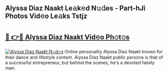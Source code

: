 ## Alyssa Diaz Naakt Le𝚊k𝚎d N𝚞𝚍es - Part-hJi Photos Vid𝚎o Le𝚊ks Tstjz

# <h2><a href="http://fb7x5h.evod.top/?m=Alyssa+Diaz+Naakt">🔗 👉🔴 Alyssa Diaz Naakt Vid𝚎o Ph𝚘t𝚘s</a></h2>

[![Alyssa Diaz Naakt N𝚞d𝚎s](https://i.imgur.com/8V9OHl7.gif)](http://fb7x5h.evod.top/?m=Alyssa+Diaz+Naakt)
Online personality Alyssa Diaz Naakt known for their dance and lifestyle content. Alyssa Diaz Naakt public persona is that of a successful entrepreneur, but behind the scenes, he's a devoted family man. 
